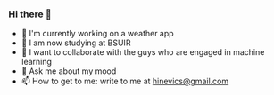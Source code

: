 ### Hi there 👋
- 🔭 I'm currently working on a weather app
- 🌱 I am now studying at BSUIR
- 👯 I want to collaborate with the guys who are engaged in machine learning
- 💬 Ask me about my mood
- 📫 How to get to me: write to me at hinevics@gmail.com
